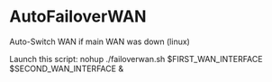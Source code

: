 # AutoFailoverWAN
Auto-Switch WAN if main WAN was down (linux)

Launch this script: nohup ./failoverwan.sh $FIRST_WAN_INTERFACE $SECOND_WAN_INTERFACE &
